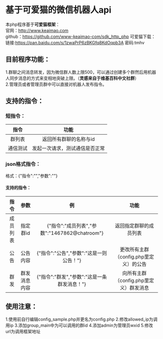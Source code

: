 # 基于**可爱猫**的微信机器人api

本php程序基于**可爱猫框架**：  
官网：http://www.keaimao.com  
github：https://github.com/www-keaimao-com/sdk_http_php
可爱猫下载：链接:https://pan.baidu.com/s/1zwaPrP6zBKGfq8KdOqpb3A  密码:tmhv

## 目前程序功能：  
1.群聊之间消息转发，因为微信群人数上限500，可以通过创建多个群然后用机器人同步消息的方式来变相地突破上限。（**灵感来自于维基百科中文社群**）  
2.管理员或者管理员群中可以直接对机器人发布指令。

## 支持的指令：  
### 短指令：  
|指令|功能|
|:----:|:----:|
|群列表|返回所有群聊的名称与id|
|通信测试|发起一次请求，测试通信是否正常|
### json格式指令：  
格式：{"指令":"","参数":""}  
#### 支持的指令：   
|指令|参数|例|功能|
|:----:|:----:|:----:|:----:|
|成员列表|指定群id|{"指令":"成员列表","参数":"1467862@chatroom"}|返回指定群聊的成员列表|
|公告|公告内容|{"指令":"公告","参数":"这是一则公告！"}|更改所有主群（config.php里定义）的公告|
|群发|群发消息内容|{"指令":"群发","参数":"这是一条群发消息！"}|向所有主群（config.php里定义）群发消息|

## 使用注意：  
1.使用前自行编辑config_sample.php并更名为config.php
2.修改allowed_ip为调用ip
3.添加group_main中为可以调用的群id
4.添加admin为管理员wxid
5.修改url为调用框架地址